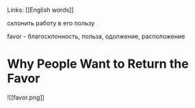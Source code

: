 Links: [[English words]]

склонить работу в его пользу

favor - благосклонность, польза, одолжение, расположение

# Why People Want to Return the Favor

![[favor.png]]